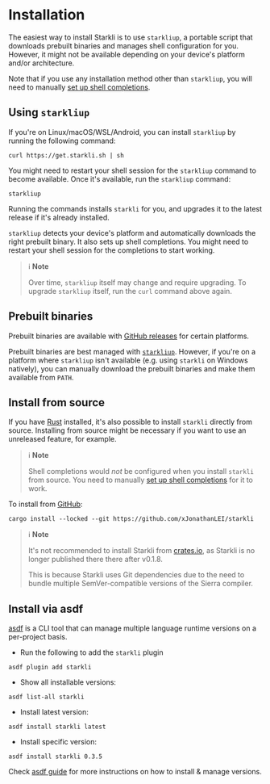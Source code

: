 # Installation

The easiest way to install Starkli is to use `starkliup`, a portable script that downloads prebuilt binaries and manages shell configuration for you. However, it might not be available depending on your device's platform and/or architecture.

Note that if you use any installation method other than `starkliup`, you will need to manually [set up shell completions](./shell-completions.md).

## Using `starkliup`

If you're on Linux/macOS/WSL/Android, you can install `starkliup` by running the following command:

```console
curl https://get.starkli.sh | sh
```

You might need to restart your shell session for the `starkliup` command to become available. Once it's available, run the `starkliup` command:

```console
starkliup
```

Running the commands installs `starkli` for you, and upgrades it to the latest release if it's already installed.

`starkliup` detects your device's platform and automatically downloads the right prebuilt binary. It also sets up shell completions. You might need to restart your shell session for the completions to start working.

> ℹ️ **Note**
>
> Over time, `starkliup` itself may change and require upgrading. To upgrade `starkliup` itself, run the `curl` command above again.

## Prebuilt binaries

Prebuilt binaries are available with [GitHub releases](https://github.com/xJonathanLEI/starkli/releases) for certain platforms.

Prebuilt binaries are best managed with [`starkliup`](#using-starkliup). However, if you're on a platform where `starkliup` isn't available (e.g. using `starkli` on Windows natively), you can manually download the prebuilt binaries and make them available from `PATH`.

## Install from source

If you have [Rust](https://www.rust-lang.org/) installed, it's also possible to install `starkli` directly from source. Installing from source might be necessary if you want to use an unreleased feature, for example.

> ℹ️ **Note**
>
> Shell completions would _not_ be configured when you install `starkli` from source. You need to manually [set up shell completions](./shell-completions.md) for it to work.

To install from [GitHub](https://github.com/xJonathanLEI/starkli):

```console
cargo install --locked --git https://github.com/xJonathanLEI/starkli
```

> ℹ️ **Note**
>
> It's not recommended to install Starkli from [crates.io](https://crates.io/), as Starkli is no longer published there there after v0.1.8.
>
> This is because Starkli uses Git dependencies due to the need to bundle multiple SemVer-compatible versions of the Sierra compiler.

## Install via asdf

[asdf](ttps://asdf-vm.comttps://asdf-vm.com) is a CLI tool that can manage multiple language runtime versions on a per-project basis.

- Run the following to add the `starkli` plugin
```console
asdf plugin add starkli
```
- Show all installable versions:
```console
asdf list-all starkli
```
- Install latest version:
```console
asdf install starkli latest
```
- Install specific version:
```console
asdf install starkli 0.3.5
```

Check [asdf guide](https://asdf-vm.com/guide/getting-started.html) for more instructions on how to install & manage versions.